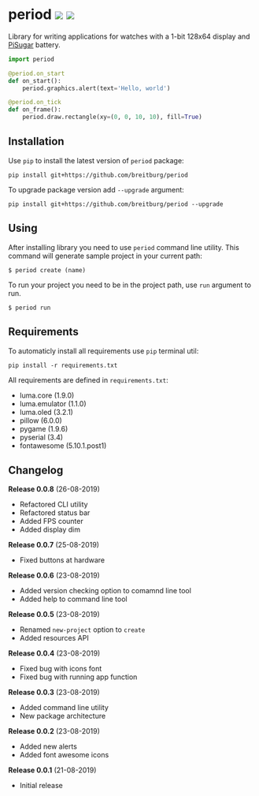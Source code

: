 # period ![](https://img.shields.io/github/languages/code-size/breitburg/period) ![](https://img.shields.io/github/v/release/breitburg/period?include_prereleases)

Library for writing applications for watches with a 1-bit 128x64 display and [PiSugar](https://github.com/PiSugar/PiSugar) battery.

```python
import period

@period.on_start
def on_start():
    period.graphics.alert(text='Hello, world')

@period.on_tick
def on_frame():
    period.draw.rectangle(xy=(0, 0, 10, 10), fill=True)
```

## Installation

Use `pip` to install the latest version of `period` package:

```console
pip install git+https://github.com/breitburg/period
```

To upgrade package version add `--upgrade` argument:

```console
pip install git+https://github.com/breitburg/period --upgrade
```

## Using

After installing library you need to use `period` command line utility. This command will generate sample project in your current path:

```console
$ period create (name)
```

To run your project you need to be in the project path, use `run` argument to run.

```console
$ period run
```

## Requirements

To automaticly install all requirements use `pip` terminal util:

```console
pip install -r requirements.txt
```

All requirements are defined in `requirements.txt`:

- luma.core (1.9.0)
- luma.emulator (1.1.0)
- luma.oled (3.2.1)
- pillow (6.0.0)
- pygame (1.9.6)
- pyserial (3.4)
- fontawesome (5.10.1.post1)

## Changelog

**Release 0.0.8** (26-08-2019)
- Refactored CLI utility
- Refactored status bar
- Added FPS counter
- Added display dim

**Release 0.0.7** (25-08-2019)
- Fixed buttons at hardware

**Release 0.0.6** (23-08-2019)
- Added version checking option to comamnd line tool
- Added help to command line tool

**Release 0.0.5** (23-08-2019)
- Renamed `new-project` option to `create`
- Added resources API

**Release 0.0.4** (23-08-2019)
- Fixed bug with icons font
- Fixed bug with running app function

**Release 0.0.3** (23-08-2019)
- Added command line utility
- New package architecture

**Release 0.0.2** (23-08-2019)
- Added new alerts
- Added font awesome icons

**Release 0.0.1** (21-08-2019)
- Initial release
